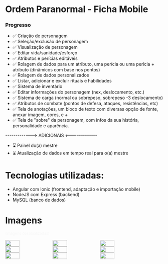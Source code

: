 # Ordem Paranormal - Ficha Mobile

### Progresso

- ✅ Criação de personagem 
- ✅ Seleção/exclusão de personagem
- ✅ Visualização de personagem
- ✅ Editar vida/sanidade/esforço
- ✅ Atributos e perícias editáveis
- ✅ Rolagem de dados para um atributo, uma perícia ou uma perícia + atributo (dinâmicos com base nos pontos)
- ✅ Rolagem de dados personalizados
- ✅ Listar, adicionar e excluir rituais e habilidades
- ✅ Sistema de inventário
- ✅ Editar informações do personagem (nex, deslocamento, etc.)
- ✅ Sistema de carga (normal ou sobrepeso, sobrepeso -3 deslocamento)
- ✅ Atributos de combate (pontos de defesa, ataques, resistências, etc)
- ✅ Tela de anotações, um bloco de texto com diversas opção de fonte, anexar imagem, cores, e +
- ✅ Tela de "sobre" da personagem, com infos da sua história, personalidade e aparência.

-------------> ADICIONAIS <-------------

- ⌛ Painel do(a) mestre
- ⌛ Atualização de dados em tempo real para o(a) mestre

# Tecnologias utilizadas:
- Angular com Ionic (frontend, adaptação e importação mobile)
- NodeJS com Express (backend)
- MySQL (banco de dados)

# Imagens
<small style="color: #f7f7f7">(imagens desatualizadas)</small>


<div style="display: flex; flex-direction: row">
    <img src="https://github.com/luczz1/ordemparanormal-mobilesheet/assets/63828861/f3c0b59c-0fdb-4761-9f55-35dec18235b6" style="width: 30%"/>
    <img src="https://github.com/luczz1/ordemparanormal-mobilesheet/assets/63828861/74bd2837-4e53-488d-8394-ca5e24fed44c" style="width: 30%"/>
    <img src="https://github.com/luczz1/ordemparanormal-mobilesheet/assets/63828861/0f935d22-2357-45c5-bfbf-1cb9e0604eec" style="width: 30%"/>
  </div>
  
<div style="display: flex; flex-direction: row">
    <img src="https://github.com/luczz1/ordemparanormal-mobilesheet/assets/63828861/fa9726bd-0768-4073-94f3-f40756a60c55" style="width: 30%"/>
    <img src="https://github.com/luczz1/ordemparanormal-mobilesheet/assets/63828861/8431c994-812b-45c8-b9fd-8f8887ba6246" style="width: 30%"/>
    <img src="https://github.com/luczz1/ordemparanormal-mobilesheet/assets/63828861/6a70ea12-d5b3-4805-a9aa-cc02eee19e00" style="width: 30%"/>
  </div>
  
  <div style="display: flex; flex-direction: row">
    <img src="https://github.com/luczz1/ordemparanormal-mobilesheet/assets/63828861/fd4e283a-50f0-4851-99ab-d353cf09555b" style="width: 30%"/>
    <img src="https://github.com/luczz1/ordemparanormal-mobilesheet/assets/63828861/92ce7a78-4e44-4def-a5ee-82c4e2a0f90f" style="width: 30%"/>
    <img src="https://github.com/luczz1/ordemparanormal-mobilesheet/assets/63828861/a8840e14-8b3c-408c-9bda-4dee7932c1c9" style="width: 30%"/>
  </div>


